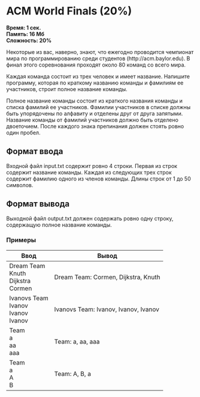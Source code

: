 <h1 class="title">ACM World Finals (20%)</h1>
<p><b>Время: 1 сек.<br>Память: 16 Мб<br>Сложность: 20%</b></p>
<p>Некоторые из вас, наверно, знают, что ежегодно проводится чемпионат мира по программированию среди студентов (http://acm.baylor.edu). В финал этого соревнования проходят около 80 команд со всего мира.</p>
<p>Каждая команда состоит из трех человек и имеет название. Напишите программу, которая по краткому названию команды и фамилиям ее участников, строит полное название команды.</p>
<p>Полное название команды состоит из краткого названия команды и списка фамилий ее участников. Фамилии участников в списке должны быть упорядочены по алфавиту и отделены друг от друга запятыми. Название команды от фамилий участников должно быть отделено двоеточием. После каждого знака препинания должен стоять ровно один пробел.</p>
<h2>Формат ввода</h2>
<p>Входной файл input.txt содержит ровно 4 строки. Первая из строк содержит название команды. Каждая из следующих трех строк содержит фамилию одного из членов команды. Длины строк от 1 до 50 символов.</p>
<h2>Формат вывода</h2>
<p>Выходной файл output.txt должен содержать ровно одну строку, содержащую полное название команды.</p>
<h3>Примеры</h3>
<table class="sample-tests">
<thead>
    <tr>
        <th>Ввод</th>
        <th>Вывод</th>
    </tr>
</thead>
<tbody>
        <tr>
            <td>Dream Team<br>
                Knuth<br>
                Dijkstra<br>
                Cormen</td>
            <td>Dream Team: Cormen, Dijkstra, Knuth</td>
        </tr>
        <tr>
            <td>Ivanovs Team<br>
                Ivanov<br>
                Ivanov<br>
                Ivanov</td>
            <td>Ivanovs Team: Ivanov, Ivanov, Ivanov</td>
        </tr>
        <tr>
            <td>Team<br>
                a<br>
                aa<br>
                aaa</td>
            <td>Team: a, aa, aaa</td>
        </tr>
        <tr>
            <td>Team<br>
               a<br>
               A<br>
               B</td>
            <td>Team: A, B, a</td>
        </tr>
    </tbody>
</table>
